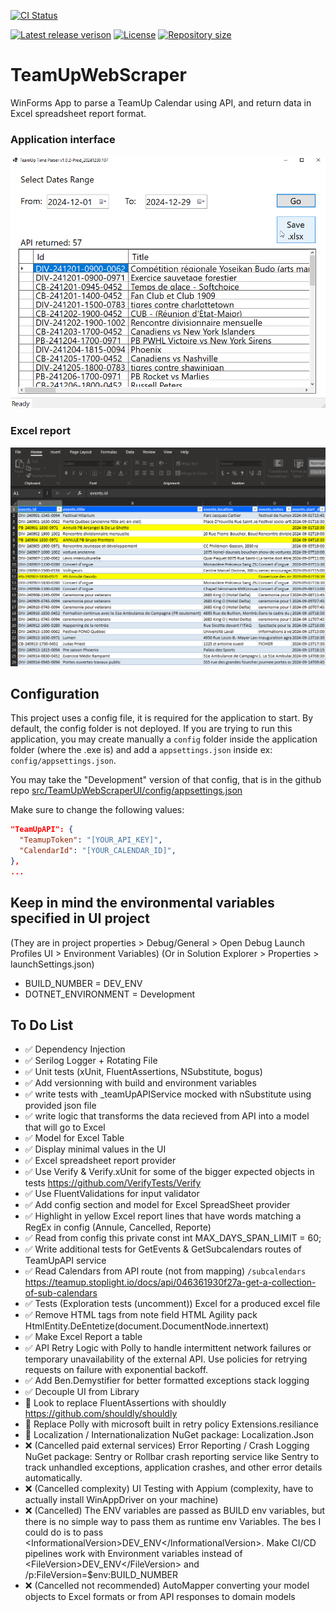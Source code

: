 ﻿[![CI Status](https://github.com/Habilya/TeamUpWebScraper/actions/workflows/dotnet-desktop.yml/badge.svg?branch=main)](https://github.com/Habilya/TeamUpWebScraper/actions/workflows/dotnet-desktop.yml?query=branch%3Amain)

[![Latest release verison](https://img.shields.io/github/v/release/Habilya/TeamUpWebScraper)](https://github.com/Habilya/TeamUpWebScraper/releases)
[![License](https://img.shields.io/github/license/Habilya/TeamUpWebScraper)](https://github.com/Habilya/TeamUpWebScraper/blob/main/LICENSE)
[![Repository size](https://img.shields.io/github/repo-size/Habilya/TeamUpWebScraper)](https://github.com/Habilya/TeamUpWebScraper)


# TeamUpWebScraper

WinForms App to parse a TeamUp Calendar using API,
and return data in Excel spreadsheet report format.

### Application interface
![Main dashboard screen featuring all the controls](screenshots/Winform1.png)
### Excel report
![screenshot of Excel report file](screenshots/ExcelReport.png)

## Configuration
This project uses a config file, it is required for the application to start.
By default, the config folder is not deployed. If you are trying to run this application,
you may create manually a `config` folder inside the application folder (where the .exe is)
and add a `appsettings.json` inside ex: `config/appsettings.json`.

You may take the "Development" version of that config, that is in the github repo
[src/TeamUpWebScraperUI/config/appsettings.json](./src/TeamUpWebScraperUI/config/appsettings.json)

Make sure to change the following values:
```json
"TeamUpAPI": {
  "TeamupToken": "[YOUR_API_KEY]",
  "CalendarId": "[YOUR_CALENDAR_ID]",
},
...
```

## Keep in mind the environmental variables specified in UI project
(They are in project properties > Debug/General > Open Debug Launch Profiles UI > Environment Variables)
(Or in Solution Explorer > Properties > launchSettings.json)
* BUILD_NUMBER = DEV_ENV
* DOTNET_ENVIRONMENT = Development


## To Do List

- ✅ Dependency Injection
- ✅ Serilog Logger + Rotating File
- ✅ Unit tests (xUnit, FluentAssertions, NSubstitute, bogus)
- ✅ Add versionning with build and environment variables
- ✅ write tests with _teamUpAPIService mocked with nSubstitute using provided json file
- ✅ write logic that transforms the data recieved from API into a model that will go to Excel
- ✅ Model for Excel Table
- ✅ Display minimal values in the UI
- ✅ Excel spreadsheet report provider
- ✅ Use Verify & Verify.xUnit for some of the bigger expected objects in tests https://github.com/VerifyTests/Verify
- ✅ Use FluentValidations for input validator
- ✅ Add config section and model for Excel SpreadSheet provider
- ✅ Highlight in yellow Excel report lines that have words matching a RegEx in config (Annule, Cancelled, Reporte)
- ✅ Read from config this private const int MAX_DAYS_SPAN_LIMIT = 60;
- ✅ Write additional tests for GetEvents & GetSubcalendars routes of TeamUpAPI service
- ✅ Read Calendars from API route (not from mapping)  `/subcalendars` https://teamup.stoplight.io/docs/api/046361930f27a-get-a-collection-of-sub-calendars
- ✅ Tests (Exploration tests (uncomment)) Excel for a produced excel file
- ✅ Remove HTML tags from note field HTML Agility pack  HtmlEntity.DeEntetize(document.DocumentNode.innertext)
- ✅ Make Excel Report a table
- ✅ API Retry Logic with Polly to handle intermittent network failures or temporary unavailability of the external API. Use policies for retrying requests on failure with exponential backoff.
- ✅ Add Ben.Demystifier for better formatted exceptions stack logging
- ✅ Decouple UI from Library
- 🔲 Look to replace FluentAssertions with shouldly https://github.com/shouldly/shouldly
- 🔲 Replace Polly with microsoft built in retry policy Extensions.resiliance
- 🔲 Localization / Internationalization  NuGet package: Localization.Json
- ❌ (Cancelled paid external services) Error Reporting / Crash Logging NuGet package: Sentry or Rollbar crash reporting service like Sentry to track unhandled exceptions, application crashes, and other error details automatically.
- ❌ (Cancelled complexity) UI Testing with Appium (complexity, have to actually install WinAppDriver on your machine)
- ❌ (Cancelled) The ENV variables are passed as BUILD env variables, but there is no simple way to pass them as runtime env Variables. The bes I could do is to pass \<InformationalVersion>DEV_ENV\</InformationalVersion>.  Make CI/CD pipelines work with Environment variables instead of \<FileVersion>DEV_ENV\</FileVersion>  and /p:FileVersion=$env:BUILD_NUMBER
- ❌ (Cancelled not recommended) AutoMapper converting your model objects to Excel formats or from API responses to domain models

